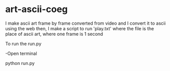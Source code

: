 # art-ascii-coeg
I make ascii art frame by frame converted from video and I convert it to ascii using the web then, I make a script to run 'play.txt' where the file is the place of ascii art, where one frame is 1 second

To run the run.py 

-Open terminal 

python run.py

